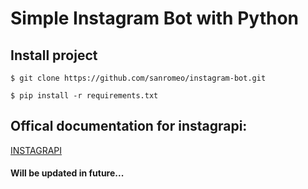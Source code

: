 # Simple Instagram Bot with Python 

## Install project
```
$ git clone https://github.com/sanromeo/instagram-bot.git
```
```
$ pip install -r requirements.txt
```
## Offical documentation for instagrapi:
[INSTAGRAPI](https://adw0rd.github.io/instagrapi/)
#### Will be updated in future...